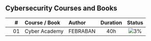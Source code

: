 ## Cybersecurity Courses and Books

|  | # | Course / Book | Author | Duration | Status |
|:---:|:---:|:---|:---|:---:|:---:|
|  | 01 | Cyber Academy | FEBRABAN | 40h | ![3%](https://geps.dev/progress/3) |